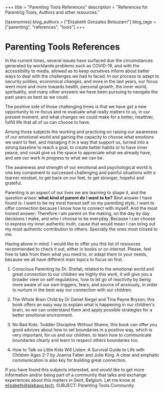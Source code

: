 +++
title = "Parenting Tools References"
description = "References for Parenting Tools, Authors and other resources."

[taxonomies]
blog_authors = ["Elizabeth Gonzales Belsuzarri"]
blog_tags = ["parenting", "references", "tools"]
+++

# Parenting Tools References

In the current times, several issues have surfaced due the circumstances generated by worldwide problems such as COVID-19, and with the accessibility to media, allowed as to keep ourselves inform about better ways to deal with the challenges we had to faced. In our process to adapt to security polities, economical changes, and more in the last years, our focus went more and more towards health, personal growth, the inner world, spirituality, and many other answers we have been pursuing to navigate the past years as best as we could.

The positive side of those challenging times is that we have got a new opportunity to re-focus and re-evaluate what really matters to us, in our present moment, and what changes we could make for a better, healthier, fulfill life that all of us can choose to have.

Among those subjects the working and practicing on raising our awareness of our emotional world and gaining the capacity to choose what emotions we want to feel, and managing it in a way that support us, turned into a strong baseline to reach a goal, to create better habits or to have inner peace, and could give us the space to appreciate what we already have, and see our work in progress to what we can be.

The awareness and strength of our emotional and psychological world is one key component to successed challenging and painful situations with a learner mindset, to get back on our feet, to get stronger, hopeful and grateful.

Parenting is an aspect of our lives we are learning to shape it, and the question arises: **what kind of parent do I want to be?** Best answer I have found is: I want to be my most honest self on my parenting style, I want to offer connection because I know how to connect with myself. And the most honest answer: Therefore I am parent on the making, on the day by day decisions I make, and who I choose to be everyday. Because I can choose to express my inner authentic truth, cause that would mean I can bring out my most authentic contribution to others. Specially the ones most closed to me.

Having above in mind. I would like to offer you this list of resources recommended to check it out, either in books or on internet. Please, feel free to take from them what you need to, or adapt them to your needs, because we all have different main topics to focus on first.

1. Conscious Parenting by Dr. Shefali, related to the emotional world and great connection to our children we highly this work, it will give you a broader view on self-regulations, how to let go of reactivity by being more aware of our own triggers, fears, and source of anxiously, in order to nurture in the best way our connection with our children.

2. The Whole Brain Child by Dr Daniel Siegel and Tina Payne Bryson, this book offers an easy way to explain what is happening in our children's brain, so we can understand them and apply possible strategies for a better emotional environment.

3. No Bad Kids: Toddler Discipline Without Shame, this book can offer you good advices about how to set boundaries in a positive way, which is very important, for us and our children, to learn how to communicate boundaries clearly and learn to respect others boundaries too.

4. How to Talk so Little Kids Will Listen: A Survival Guide to Life with Children Ages 2-7 by Joanna Faber and Julie King. A clear and emphatic communication is also key for building great connection.

If you have found this subjects interested, and would like to get more information and/or being part of a community that talks and exchange experiences about this matters in Gent, Belgium. Let me know at elizabeth@plabayo.tech, SUBJECT: Parenting Tools Community.
